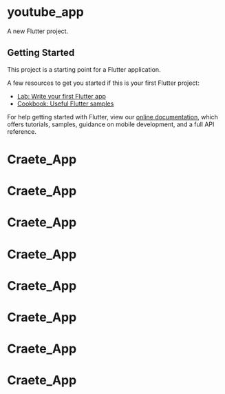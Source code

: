 # youtube_app

A new Flutter project.

## Getting Started

This project is a starting point for a Flutter application.


A few resources to get you started if this is your first Flutter project:

- [Lab: Write your first Flutter app](https://flutter.dev/docs/get-started/codelab)
- [Cookbook: Useful Flutter samples](https://flutter.dev/docs/cookbook)

For help getting started with Flutter, view our
[online documentation](https://flutter.dev/docs), which offers tutorials,
samples, guidance on mobile development, and a full API reference.

# Craete_App
# Craete_App
# Craete_App
# Craete_App
# Craete_App
# Craete_App
# Craete_App
# Craete_App
